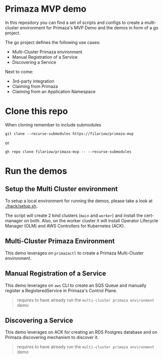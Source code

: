 # Primaza MVP demo

In this repository you can find a set of scripts and configs to create a multi-cluster environment for Primaza's MVP Demo and the demos in form of a go project.

The go project defines the following use cases:
* Multi-Cluster Primaza environment
* Manual Registration of a Service
* Discovering a Service

Next to come:
* 3rd-party integration
* Claiming from Primaza
* Claiming from an Application Namespace

# Clone this repo

When cloning remember to include submodules

```
git clone --recurse-submodules https://filariow/primaza-mvp
```

or

```
gh repo clone filariow/primaza-mvp -- --recurse-submodules
```

# Run the demos

## Setup the Multi Cluster environment

To setup a local environment for running the demos, please take a look at [./hack/setup.sh](./hack/setup.sh).

The script will create 2 kind clusters (`main` and `worker`) and install the cert-manager on both.
Also, on the worker cluster it will install Operator Lifecycle Manager (OLM) and AWS Controllers for Kubernetes (ACK).

## Multi-Cluster Primaza Environment

This demo leverages on `primazactl` to create a Primaza Multi-Cluster environment.

## Manual Registration of a Service

This demo leverages on `aws` CLI to create an SQS Queue and manually register a RegisteredService in Primaza's Control Plane.
> requires to have already run the `multi-cluster primaza environment` demo

## Discovering a Service

This demo leverages on ACK for creating an RDS Postgres database and on Primaza discovering mechanism to discover it.
> requires to have already run the `multi-cluster primaza environment` demo
